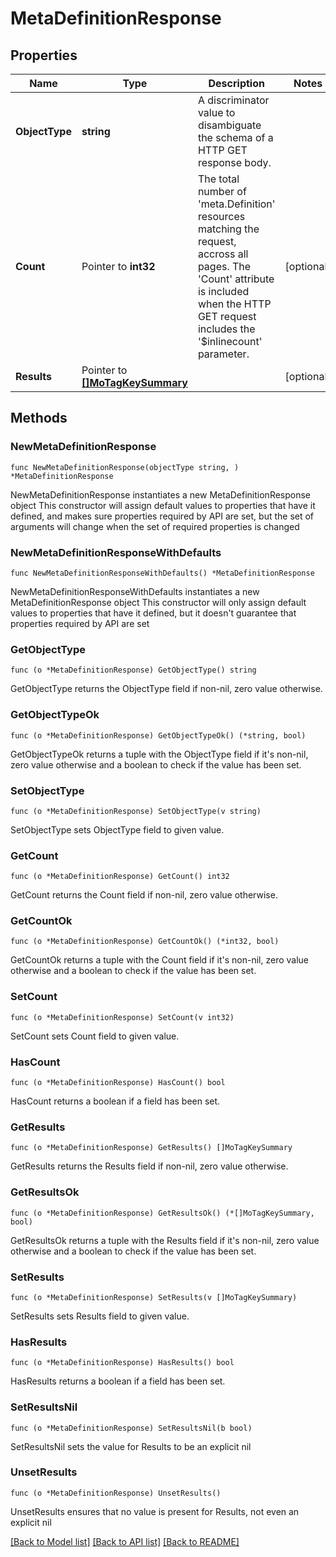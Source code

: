 # MetaDefinitionResponse

## Properties

Name | Type | Description | Notes
------------ | ------------- | ------------- | -------------
**ObjectType** | **string** | A discriminator value to disambiguate the schema of a HTTP GET response body. | 
**Count** | Pointer to **int32** | The total number of &#39;meta.Definition&#39; resources matching the request, accross all pages. The &#39;Count&#39; attribute is included when the HTTP GET request includes the &#39;$inlinecount&#39; parameter. | [optional] 
**Results** | Pointer to [**[]MoTagKeySummary**](mo.TagKeySummary.md) |  | [optional] 

## Methods

### NewMetaDefinitionResponse

`func NewMetaDefinitionResponse(objectType string, ) *MetaDefinitionResponse`

NewMetaDefinitionResponse instantiates a new MetaDefinitionResponse object
This constructor will assign default values to properties that have it defined,
and makes sure properties required by API are set, but the set of arguments
will change when the set of required properties is changed

### NewMetaDefinitionResponseWithDefaults

`func NewMetaDefinitionResponseWithDefaults() *MetaDefinitionResponse`

NewMetaDefinitionResponseWithDefaults instantiates a new MetaDefinitionResponse object
This constructor will only assign default values to properties that have it defined,
but it doesn't guarantee that properties required by API are set

### GetObjectType

`func (o *MetaDefinitionResponse) GetObjectType() string`

GetObjectType returns the ObjectType field if non-nil, zero value otherwise.

### GetObjectTypeOk

`func (o *MetaDefinitionResponse) GetObjectTypeOk() (*string, bool)`

GetObjectTypeOk returns a tuple with the ObjectType field if it's non-nil, zero value otherwise
and a boolean to check if the value has been set.

### SetObjectType

`func (o *MetaDefinitionResponse) SetObjectType(v string)`

SetObjectType sets ObjectType field to given value.


### GetCount

`func (o *MetaDefinitionResponse) GetCount() int32`

GetCount returns the Count field if non-nil, zero value otherwise.

### GetCountOk

`func (o *MetaDefinitionResponse) GetCountOk() (*int32, bool)`

GetCountOk returns a tuple with the Count field if it's non-nil, zero value otherwise
and a boolean to check if the value has been set.

### SetCount

`func (o *MetaDefinitionResponse) SetCount(v int32)`

SetCount sets Count field to given value.

### HasCount

`func (o *MetaDefinitionResponse) HasCount() bool`

HasCount returns a boolean if a field has been set.

### GetResults

`func (o *MetaDefinitionResponse) GetResults() []MoTagKeySummary`

GetResults returns the Results field if non-nil, zero value otherwise.

### GetResultsOk

`func (o *MetaDefinitionResponse) GetResultsOk() (*[]MoTagKeySummary, bool)`

GetResultsOk returns a tuple with the Results field if it's non-nil, zero value otherwise
and a boolean to check if the value has been set.

### SetResults

`func (o *MetaDefinitionResponse) SetResults(v []MoTagKeySummary)`

SetResults sets Results field to given value.

### HasResults

`func (o *MetaDefinitionResponse) HasResults() bool`

HasResults returns a boolean if a field has been set.

### SetResultsNil

`func (o *MetaDefinitionResponse) SetResultsNil(b bool)`

 SetResultsNil sets the value for Results to be an explicit nil

### UnsetResults
`func (o *MetaDefinitionResponse) UnsetResults()`

UnsetResults ensures that no value is present for Results, not even an explicit nil

[[Back to Model list]](../README.md#documentation-for-models) [[Back to API list]](../README.md#documentation-for-api-endpoints) [[Back to README]](../README.md)


